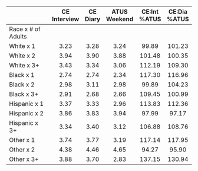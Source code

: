 
|                      | CE<br>Interview |  CE<br>Diary | ATUS<br>Weekend | CE:Int<br>%ATUS | CE:Dia<br>%ATUS |
| -------------------- | :----------: | :----------: | :----------: | :----------: | :----------: |
| Race x # of Adults   |              |              |              |              |              |
| White x 1            |         3.23 |         3.28 |         3.24 |        99.89 |       101.23 |
| White x 2            |         3.94 |         3.90 |         3.88 |       101.48 |       100.35 |
| White x 3+           |         3.43 |         3.34 |         3.06 |       112.19 |       109.30 |
| Black x 1            |         2.74 |         2.74 |         2.34 |       117.30 |       116.96 |
| Black x 2            |         2.98 |         3.11 |         2.98 |        99.89 |       104.23 |
| Black x 3+           |         2.91 |         2.68 |         2.66 |       109.45 |       100.99 |
| Hispanic x 1         |         3.37 |         3.33 |         2.96 |       113.83 |       112.36 |
| Hispanic x 2         |         3.86 |         3.83 |         3.94 |        97.99 |        97.17 |
| Hispanic x 3+        |         3.34 |         3.40 |         3.12 |       106.88 |       108.76 |
| Other x 1            |         3.74 |         3.77 |         3.19 |       117.14 |       117.95 |
| Other x 2            |         4.38 |         4.46 |         4.65 |        94.27 |        95.90 |
| Other x 3+           |         3.88 |         3.70 |         2.83 |       137.15 |       130.94 |

